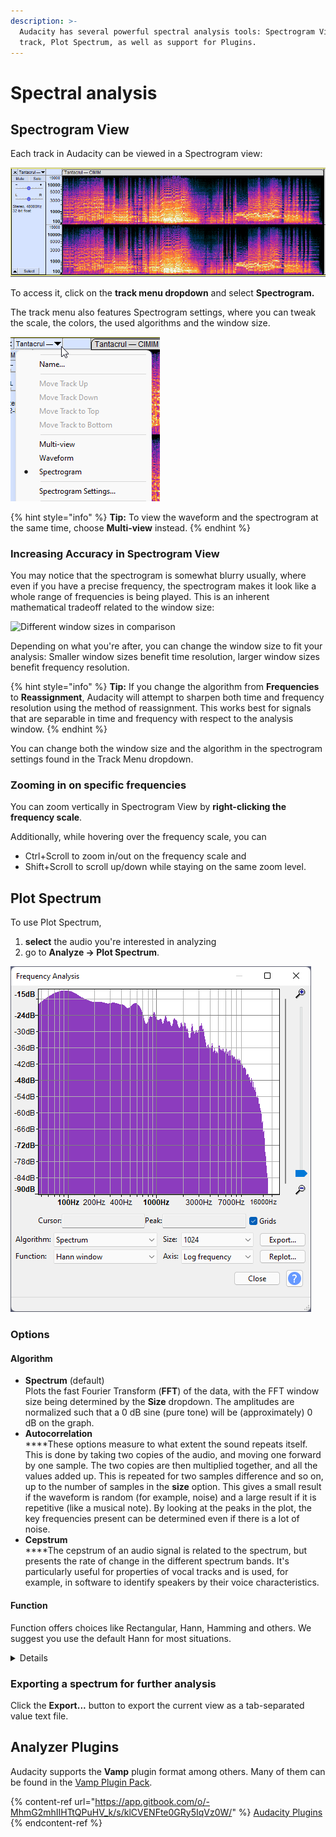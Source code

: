 ```yaml
---
description: >-
  Audacity has several powerful spectral analysis tools: Spectrogram View per
  track, Plot Spectrum, as well as support for Plugins.
---
```


# Spectral analysis

## Spectrogram View

Each track in Audacity can be viewed in a Spectrogram view:

![Spectrogram view of a track](../.gitbook/assets/spectrogram.png)

To access it, click on the **track menu dropdown** and select **Spectrogram.**

The track menu also features Spectrogram settings, where you can tweak the scale, the colors, the used algorithms and the window size.

![The Track Menu dropdown](<../.gitbook/assets/track menu spectrogram.png>)

{% hint style="info" %}
**Tip:** To view the waveform and the spectrogram at the same time, choose **Multi-view** instead.
{% endhint %}

### Increasing Accuracy in Spectrogram View

You may notice that the spectrogram is somewhat blurry usually, where even if you have a precise frequency, the spectrogram makes it look like a whole range of frequencies is being played. This is an inherent mathematical tradeoff related to the window size:

![Different window sizes in comparison](../.gitbook/assets/Audacity\_u0lMBchIkj.png)

Depending on what you're after, you can change the window size to fit your analysis: Smaller window sizes benefit time resolution, larger window sizes benefit frequency resolution.

{% hint style="info" %}
**Tip:** If you change the algorithm from **Frequencies** to **Reassignment**, Audacity will attempt to sharpen both time and frequency resolution using the method of reassignment. This works best for signals that are separable in time and frequency with respect to the analysis window.
{% endhint %}

You can change both the window size and the algorithm in the spectrogram settings found in the Track Menu dropdown.&#x20;

### Zooming in on specific frequencies

You can zoom vertically in Spectrogram View by **right-clicking the frequency scale**.

Additionally, while hovering over the frequency scale, you can&#x20;

* Ctrl+Scroll to zoom in/out on the frequency scale and
* Shift+Scroll to scroll up/down while staying on the same zoom level.&#x20;

## Plot Spectrum

To use Plot Spectrum,&#x20;

1. **select** the audio you're interested in analyzing
2. go to **Analyze -> Plot Spectrum**.

![The Plot Spectrum Window](<../.gitbook/assets/plot spectrum.png>)

### Options

#### Algorithm

* **Spectrum** (default) \
  Plots the fast Fourier Transform (**FFT**) of the data, with the FFT window size being determined by the **Size** dropdown. The amplitudes are normalized such that a 0 dB sine (pure tone) will be (approximately) 0 dB on the graph.
* **Autocorrelation**\
  ****These options measure to what extent the sound repeats itself. \
  This is done by taking two copies of the audio, and moving one forward by one sample. The two copies are then multiplied together, and all the values added up. This is repeated for two samples difference and so on, up to the number of samples in the **size** option. This gives a small result if the waveform is random (for example, noise) and a large result if it is repetitive (like a musical note). By looking at the peaks in the plot, the key frequencies present can be determined even if there is a lot of noise.
* **Cepstrum**\
  ****The cepstrum of an audio signal is related to the spectrum, but presents the rate of change in the different spectrum bands. It's particularly useful for properties of vocal tracks and is used, for example, in software to identify speakers by their voice characteristics.

#### Function

Function offers choices like Rectangular, Hann, Hamming and others. We suggest you use the default Hann for most situations.&#x20;

<details>

<summary>Details</summary>

The fundamental principle at work here is that the way we observe our data changes what we see. The "true spectrum" of your project would be computed over the entire project and would provide very detailed frequency resolution but essentially no time resolution at all. In other words, this "true spectrum" would offer an average frequency distribution over the entire project. If we select a short interval of audio, the short-time spectrum has frequency resolution limited by the observation window time AND the result is affected by the spectrum of the window itself. For general audio analysis, the Rectangular window is least desirable, and the other options offer slightly different effects

</details>

### Exporting a spectrum for further analysis

Click the **Export...** button to export the current view as a tab-separated value text file.&#x20;

## Analyzer Plugins

Audacity supports the **Vamp** plugin format among others. Many of them can be found in the [Vamp Plugin Pack](https://app.gitbook.com/s/klCVENFte0GRy5IqVz0W/real-time-effects/plugin-suites#vamp-plugin-pack).&#x20;

{% content-ref url="https://app.gitbook.com/o/-MhmG2mhIIHTtQPuHV_k/s/klCVENFte0GRy5IqVz0W/" %}
[Audacity Plugins](https://app.gitbook.com/o/-MhmG2mhIIHTtQPuHV\_k/s/klCVENFte0GRy5IqVz0W/)
{% endcontent-ref %}
